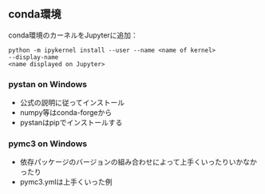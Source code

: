 ## conda環境

conda環境のカーネルをJupyterに追加：

```
python -m ipykernel install --user --name <name of kernel> 
--display-name 
<name displayed on Jupyter>
```

### pystan on Windows

- 公式の説明に従ってインストール
- numpy等はconda-forgeから
- pystanはpipでインストールする

### pymc3 on Windows

- 依存パッケージのバージョンの組み合わせによって上手くいったりいかなかったり
- pymc3.ymlは上手くいった例
